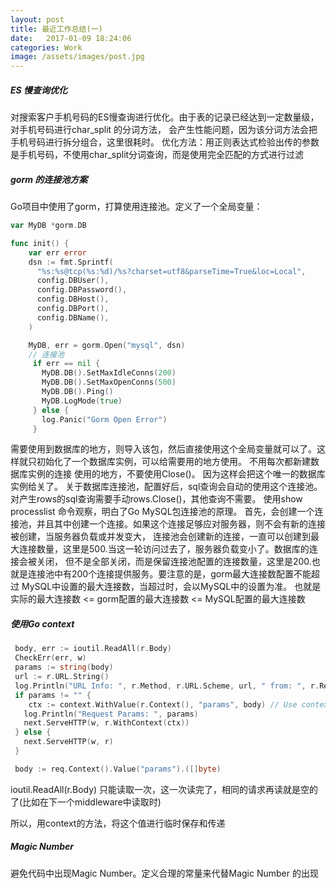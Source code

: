 ```yaml
---
layout: post
title: 最近工作总结(一)
date:   2017-01-09 18:24:06
categories: Work
image: /assets/images/post.jpg
---
```


##### ES 慢查询优化
对搜索客户手机号码的ES慢查询进行优化。由于表的记录已经达到一定数量级，对手机号码进行char_split 的分词方法，
会产生性能问题，因为该分词方法会把手机号码进行拆分组合，这里很耗时。
优化方法：用正则表达式检验出传的参数是手机号码，不使用char_split分词查询，而是使用完全匹配的方式进行过滤

##### gorm 的连接池方案
Go项目中使用了gorm，打算使用连接池。定义了一个全局变量：

```go
var MyDB *gorm.DB

func init() {
    var err error
    dsn := fmt.Sprintf(
      "%s:%s@tcp(%s:%d)/%s?charset=utf8&parseTime=True&loc=Local",
      config.DBUser(),
      config.DBPassword(),
      config.DBHost(),
      config.DBPort(),
      config.DBName(),
    )

    MyDB, err = gorm.Open("mysql", dsn)
    // 连接池
     if err == nil {
       MyDB.DB().SetMaxIdleConns(200)
       MyDB.DB().SetMaxOpenConns(500)
       MyDB.DB().Ping()
       MyDB.LogMode(true)
     } else {
       log.Panic("Gorm Open Error")
     }

```

需要使用到数据库的地方，则导入该包，然后直接使用这个全局变量就可以了。这样就只初始化了一个数据库实例，可以给需要用的地方使用。
不用每次都新建数据库实例的连接
使用的地方，不要使用Close()。
因为这样会把这个唯一的数据库实例给关了。
关于数据库连接池，配置好后，sql查询会自动的使用这个连接池。对产生rows的sql查询需要手动rows.Close()，其他查询不需要。
使用show processlist 命令观察，明白了Go MySQL包连接池的原理。
首先，会创建一个连接池，并且其中创建一个连接。如果这个连接足够应对服务器，则不会有新的连接被创建，当服务器负载或并发变大，
连接池会创建新的连接，一直可以创建到最大连接数量，这里是500.当这一轮访问过去了，服务器负载变小了。数据库的连接会被关闭，
但不是全部关闭，而是保留连接池配置的连接数量，这里是200.也就是连接池中有200个连接提供服务。要注意的是，gorm最大连接数配置不能超过
MySQL中设置的最大连接数，当超过时，会以MySQL中的设置为准。
也就是 实际的最大连接数 <= gorm配置的最大连接数 <= MySQL配置的最大连接数

##### 使用Go context

```go
 body, err := ioutil.ReadAll(r.Body)
 CheckErr(err, w)
 params := string(body)
 url := r.URL.String()
 log.Println("URL Info: ", r.Method, r.URL.Scheme, url, " from: ", r.RemoteAddr)
 if params != "" {
    ctx := context.WithValue(r.Context(), "params", body) // Use context to pass params to action
   log.Println("Request Params: ", params)
   next.ServeHTTP(w, r.WithContext(ctx))
 } else {
   next.ServeHTTP(w, r)
 }

 body := req.Context().Value("params").([]byte)

```

ioutil.ReadAll(r.Body) 只能读取一次，这一次读完了，相同的请求再读就是空的了(比如在下一个middleware中读取时)

所以，用context的方法，将这个值进行临时保存和传递

##### Magic Number

避免代码中出现Magic Number。定义合理的常量来代替Magic Number 的出现
